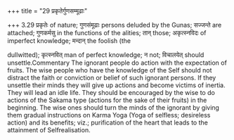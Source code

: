 +++
title = "29 प्रकृतेर्गुणसम्मूढाः"

+++
3.29 प्रकृतेः of nature; गुणसंमूढाः persons deluded by the Gunas;
सज्जन्ते are attached; गुणकर्मसु in the functions of the alities; तान्
those; अकृत्स्नविदः of imperfect knowledge; मन्दान् the foolish (the  
  
dullwitted); कृत्स्नवित् man of perfect knowledge; न not; विचालयेत्
should unsettle.Commentary The ignorant people do action with the
expectation of fruits. The wise people who have the knowledge of the
Self should not distract the faith or conviction or belief of such
ignorant persons. If they unsettle their minds they will give up actions
and become victims of inertia. They will lead an idle life. They should
be encouraged by the wise to do actions of the Sakama type (actions for
the sake of their fruits) in the beginning. The wise ones should turn
the minds of the ignorant by giving them gradual instructions on Karma
Yoga (Yoga of selfless; desireless action) and its benefits; viz.;
purification of the heart that leads to the attainment of
Selfrealisation.
